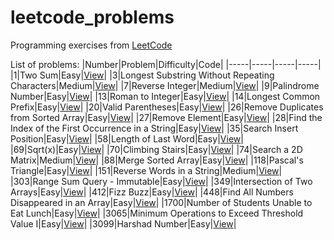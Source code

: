# leetcode_problems
Programming exercises from [LeetCode](https://leetcode.com/problemset/)

List of problems:
|Number|Problem|Difficulty|Code|
|-----|-----|-----|-----|
|1|Two Sum|Easy|[View](https://github.com/LucasGPrudente/leetcode_problems/tree/main/0001_two_sum)|
|3|Longest Substring Without Repeating Characters|Medium|[View](https://github.com/LucasGPrudente/leetcode_problems/tree/main/0003_longest_substring_without_repeating_characters)|
|7|Reverse Integer|Medium|[View](https://github.com/LucasGPrudente/leetcode_problems/tree/main/0007_reverse_integer)|
|9|Palindrome Number|Easy|[View](https://github.com/LucasGPrudente/leetcode_problems/tree/main/0009_palindrome_number)|
|13|Roman to Integer|Easy|[View](https://github.com/LucasGPrudente/leetcode_problems/tree/main/0013_roman_to_integer)|
|14|Longest Common Prefix|Easy|[View](https://github.com/LucasGPrudente/leetcode_problems/tree/main/0014_longest_common_prefix)|
|20|Valid Parentheses|Easy|[View](https://github.com/LucasGPrudente/leetcode_problems/tree/main/0020_valid_parentheses)|
|26|Remove Duplicates from Sorted Array|Easy|[View](https://github.com/LucasGPrudente/leetcode_problems/tree/main/0026_remove_duplicates_from_sorted_array)|
|27|Remove Element|Easy|[View](https://github.com/LucasGPrudente/leetcode_problems/tree/main/0027_remove_element)|
|28|Find the Index of the First Occurrence in a String|Easy|[View](https://github.com/LucasGPrudente/leetcode_problems/tree/main/0028_find_the_index_of_the_first_occurrence_in_a_string)|
|35|Search Insert Position|Easy|[View](https://github.com/LucasGPrudente/leetcode_problems/tree/main/0035_search_insert_position)|
|58|Length of Last Word|Easy|[View](https://github.com/LucasGPrudente/leetcode_problems/tree/main/0058_length_of_last_word)|
|69|Sqrt(x)|Easy|[View](https://github.com/LucasGPrudente/leetcode_problems/tree/main/0069_sqrtx)|
|70|Climbing Stairs|Easy|[View](https://github.com/LucasGPrudente/leetcode_problems/tree/main/0070_climbing_stairs)|
|74|Search a 2D Matrix|Medium|[View](https://github.com/LucasGPrudente/leetcode_problems/tree/main/0074_search_a_2d_matrix)|
|88|Merge Sorted Array|Easy|[View](https://github.com/LucasGPrudente/leetcode_problems/tree/main/0088_merge_sorted_array)|
|118|Pascal's Triangle|Easy|[View](https://github.com/LucasGPrudente/leetcode_problems/tree/main/0118_pascals_triangle)|
|151|Reverse Words in a String|Medium|[View](https://github.com/LucasGPrudente/leetcode_problems/tree/main/0151_reverse_words_in_a_string)|
|303|Range Sum Query - Immutable|Easy|[View](https://github.com/LucasGPrudente/leetcode_problems/tree/main/0303_range_sum_query_immutable)|
|349|Intersection of Two Arrays|Easy|[View](https://github.com/LucasGPrudente/leetcode_problems/tree/main/0349_intersection_of_two_arrays)|
|412|Fizz Buzz|Easy|[View](https://github.com/LucasGPrudente/leetcode_problems/tree/main/0412_fizz_buzz)|
|448|Find All Numbers Disappeared in an Array|Easy|[View](https://github.com/LucasGPrudente/leetcode_problems/tree/main/0448_find_all_numbers_disappeared_in_an_array)|
|1700|Number of Students Unable to Eat Lunch|Easy|[View](https://github.com/LucasGPrudente/leetcode_problems/tree/main/1700_number_of_students_unable_to_eat_lunch)|
|3065|Minimum Operations to Exceed Threshold Value I|Easy|[View](https://github.com/LucasGPrudente/leetcode_problems/tree/main/3065_minimum_operations_to_exceed_threshold_value_i)|
|3099|Harshad Number|Easy|[View](https://github.com/LucasGPrudente/leetcode_problems/tree/main/3099_harshad_number)|
